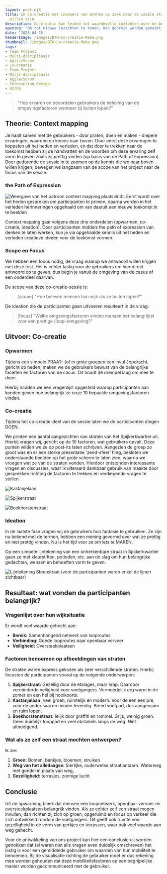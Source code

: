 ```yaml
---
layout: post.njk
title: In Co-creatie met inwoners van Arnhem op zoek naar de ideale straat waar mensen
  willen zijn
description: Co-creatie kan leiden tot waardevolle inzichten over de beleving van loopomgevingen. Door context mapping en gebruikerssessies worden behoeften en beleving van omgevingsfactoren blootgelegd en creatieve ideeën voor een loopvriendelijke Arnhemse wijk gevormd.
opening: 'Om tot nieuwe inzichten te komen, kan gebruik worden gemaakt van co-creatie. Co-creatie is een activiteit waarbij twee of meer personen samen creatief denken om meer te weten te komen over hun behoeften en belangen. Omdat de gebruiker de expert is van hun eigen ervaringen, willen we hier inzichten uit halen; dit kan door middel van context mapping met de onderzoeksvraag:'
date: '2023-04-15'
headerImage: /images/BTH-Co-creatie-Make.png
thumbnail: /images/BTH-Co-creatie-Make.png
tags:
- Team Project
- Multi-disciplinair
- Agile/Scrum
- Co-creatie
- Team Project
- Multi-disciplinair
- Agile/Scrum
- Interaction Design
- UI/UX
---
```


> "Hoe ervaren en beoordelen gebruikers de beleving van de omgevingsfactoren wanneer zij buiten lopen?"

## Theorie: Context mapping

Je haalt samen met de gebruikers - door praten, doen en maken - diepere ervaringen, waarden en kennis naar boven. Door eerst deze ervaringen te koppelen uit het heden en verleden, en dat door te trekken naar de toekomst hebben zij de handvatten en de woorden om deze ervaring zelf vorm te geven zoals zij prettig vinden (op basis van de Path of Expression). Door gedurende de sessie in te zoomen op de kennis die we naar boven willen krijgen, bewegen we langzaam van de scope van het project naar de focus van de sessie.

### the Path of Expression

![Weergave van het patroon context mapping plaatsvindt. Eerst wordt over het heden  gesproken om participanten te primen, daarna worden in het verleden herinneringen opgehaald om van daaruit een nieuwe toekomst in te beelden](/images/path-of-expression.png)

Context mapping gaat volgens deze drie onderdelen (opwarmen, co-creatie, ideation). Door participanten middels the path of expression van denken te laten werken, kun je via opgehaalde kennis uit het heden en verleden creatieve ideeën voor de toekomst vormen.

### Scope en Focus

We hebben een focus nodig, de vraag waarop we antwoord willen krijgen met deze test. Het is echter lastig voor de gebruikers om hier direct antwoord op te geven, dus begin je vanuit de omgeving van de casus of een onderdeel daarvan.

De scope van deze co-creatie-sessie is:

>[scope] "Hoe beleven mensen hun wijk als ze buiten lopen?"

De ideation die de participanten gaan uitvoeren resulteert in de vraag:

>[focus] "Welke omgevingsfactoren vinden mensen het belangrijkst voor een prettige (loop-)omgeving?"

## Uitvoer: Co-creatie

### Opwarmen

Tijdens een simpele PRAAT- (of in grote groepen een invul-)opdracht, gericht op heden, maken we de gebruikers bewust van de belangrijke facetten en factoren van de casus. Dit houdt de drempel laag om mee te doen.

Hierbij hadden we een vragenlijst opgesteld waarop participanten aan konden geven hoe belangrijk ze onze 10 bepaalde omgevingsfactoren vinden.

### Co-creatie

Tijdens het co-creatie-deel van de sessie laten we de participanten dingen DOEN.

We printen een aantal aangezichten van straten van het Spijkerkwartier uit. Hierbij vragen wij, gericht op de 10 factoren, wat gebruikers opvalt. Deze punten wilden we ze op post-its laten schrijven. Aangezien de groep zo groot was en er een sterke presentatie 'zend-sfeer' hing, besloten we onderstaande beelden op het grote scherm te laten zien, waarna we vroegen wat ze van de straten vonden. Hierdoor ontstonden interessante vragen en discussies, waar ik uiteraard dankbaar gebruik van maakte door gesprekken richting de factoren te trekken en verdiepende vragen te stellen.

![Kastanjelaan](/images/co-creatie-doen-1.png)

![Spijkerstraat](/images/co-creatie-doen-2.png)

![Boekhorstenstraat](/images/co-creatie-doen-3.png)

### Ideation

In de laatste fase vragen wij de gebruikers hun fantasie te gebruiken. Ze zijn nu bekend met de termen, hebben een mening gevormd over wat ze prettig en niet prettig vinden. Nu is het tijd voor ze om iets te MAKEN.

Op een simpele lijntekening van een onherkenbare straat in Spijkerkwartier gaan ze met kleurstiften, potloden, etc. aan de slag om hun belangrijke gedachten, wensen en behoeften vorm te geven.

![Lijntekening Steenstraat (voor de participanten waren enkel de lijnen zichtbaar)](/images/co-creatie-maken-1.png)

## Resultaat: wat vonden de participanten belangrijk?

### Vragenlijst over hun wijksituatie

Er wordt veel waarde gehecht aan:

- **Bereik:** Samenhangend netwerk van looproutes
- **Verbinding:** Goede looproutes naar openbaar vervoer
- **Veiligheid:** Oversteekplaatsen

### Factoren benoemen op afbeeldingen van straten

De straten waren express gekozen als zeer verschillende straten. Hierbij focusten de participanten vooral op de volgende onderwerpen:

1. **Spijkerstraat:** Gezellig door de etalages, maar krap. Daardoor verminderde veiligheid voor voetgangers. Vermoedelijk erg warm in de zomer en een hel bij hooikoorts.
2. **Kastanjelaan:** veel groen, ruimtelijk en modern. Voor de een een pre, voor de ander saai en minder levendig. Breed voetpad, dus aangenaam en ruim lopen.
3. **Boekhorstenstraat:** lelijk door graffiti en rommel. Grijs, weinig groen. Geen duidelijk looppad en veel obstakels langs de weg. Niet uitnodigend.

### Wat als ze zelf een straat mochten ontwerpen?

Ik zie:

1. **Groen:** Bomen, bankjes, bloemen, struiken
2. **Weg van het alledaagse:** Sierlijke, ouderwetse straatlantaarn. Waterweg met gondel in plaats van weg,
3. **Gezelligheid:** terrasjes, zonnige lucht

## Conclusie

Uit de opwarming bleek dat mensen een loopnetwerk, openbaar vervoer en oversteekplaatsen belangrijk vinden. Als ze echter zelf een straat mogen invullen, dan richten zij zich op groen, opgeruimd en focus op verkeer die zich ontwikkeld rondom de voetgangers. Dit geeft ook ruimte voor gezelligheid in de vorm van perkjes en terrassen, waar ook veel waarde aan weg gehecht.

Voor de ontwikkeling van ons project kan hier een conclusie uit worden getrokken dat (al waren niet alle vragen even duidelijk omschreven) het lastig is voor een gemiddelde gebruiker om waarden van hun mobiliteit te benoemen. Bij de visualisatie richting de gebruiker moet er dus rekening mee worden gehouden dat deze mobiliteitsfactoren op een begrijpelijke manier worden gecommuniceerd met de gebruiker.

